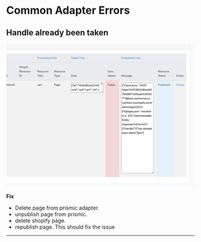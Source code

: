 # Common Adapter Errors

## Handle already been taken  
<div class="block-space"></div>
<img src ="../public/handle-error.png" />

**Fix**
- Delete page from prismic adapter.
- unpublish page from prismic.
- delete shopify page.
- republish page.
This should fix the issue

<div class="block-space"></div>

----